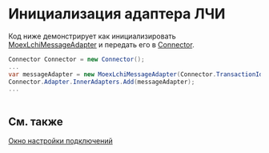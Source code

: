 # Инициализация адаптера ЛЧИ

Код ниже демонстрирует как инициализировать [MoexLchiMessageAdapter](../api/StockSharp.MoexLchi.MoexLchiMessageAdapter.html) и передать его в [Connector](../api/StockSharp.Algo.Connector.html).

```cs
Connector Connector = new Connector();				
...				
var messageAdapter = new MoexLchiMessageAdapter(Connector.TransactionIdGenerator);
Connector.Adapter.InnerAdapters.Add(messageAdapter);
...	
							
```

## См. также

[Окно настройки подключений](API_UI_ConnectorWindow.md)
